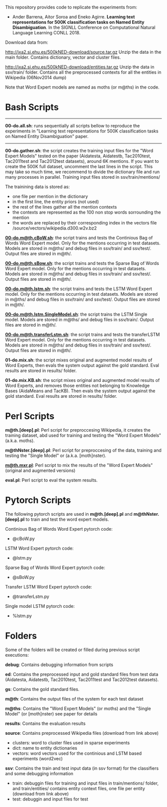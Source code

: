 
This repository provides code to replicate the experiments from:

- Ander Barrena, Aitor Soroa and Eneko Agirre. **Learning text representations for 500K classification tasks on Named
Entity Disambiguation**. In the SIGNLL Conference on Computational Natural Language Learning CONLL 2018.

Download data from:

  http://ixa2.si.ehu.es/500kNED-download/source.tar.gz Unzip the
  data in the main folder. Contains dictionary, vector and cluster
  files.

  http://ixa2.si.ehu.es/500kNED-download/entities.tar.gz Unzip the
  data in ssv/train/ folder. Contains all the preprocessed contexts for
  all the entities in Wikipedia (06Nov2014 dump)

Note that Word Expert models are named as moths (or m@ths) in the code. 

# **Bash Scripts**

 ************************************************************************
 **00-do.all.sh**: runs sequentially all scripts bellow to reproduce the
 experiments in "Learning text representations for 500K classification
 tasks on Named Entity Disambiguation" paper.
 ************************************************************************

 **00-do.gather.sh**: the script creates the training input files for
 the "Word Expert Models" tested on the paper (Aidatesta, Aidatestb,
 Tac2010test, Tac2011test and Tac2012test datasets), around 6K
 mentions. If you want to create the 500K full dataset, uncomment the
 last lines in the script. This may take so much time, we recommend to
 divide the dictionary file and run many processes in
 parallel. Training input files stored in ssv/train/mentions/

   The trainining data is stored as:
   * one file per mention in the dictionary
   * in the first line, the entity priors (not used) 
   * the rest of the lines gather all the mention contexts 
   * the contexts are represented as the 100 non stop words
     sorrounding the mention
   * the words are replaced by their corresponding index in the
     vectors file /source/vectors/wikipedia.d300.w2v.bz2

 **00-do.m@th.cBoW.sh**: the script trains and tests the Continious Bag
 of Words Word Expert model. Only for the mentions occurring in test
 datasets. Models are stored in m@ths/ and debug files in
 ssv/train/ and ssv/test/. Output files are stored in m@th/.

 **00-do.m@th.sBow.sh**: the script trains and tests the Sparse Bag of
 Words Word Expert model. Only for the mentions occurring in test
 datasets. Models are stored in m@ths/ and debug files in
 ssv/train/ and ssv/test/. Output files are stored in m@th/.

 **00-do.m@th.lstm.sh**: the script trains and tests the LSTM Word Expert
 model. Only for the mentions occurring in test datasets. Models
 are stored in m@ths/ and debug files in ssv/train/ and
 ssv/test/. Output files are stored in m@th/.

 **00-do.m@th.lstm.SingleModel.sh**: the script trains the LSTM
 Single model. Models are stored in m@ths/ and debug files in
 ssv/train/. Output files are stored in m@th/.

 **00-do.m@th.transferLstm.sh**: the script trains and tests the
 transferLSTM Word Expert model. Only for the mentions occurring in
 test datasets. Models are stored in m@ths/ and debug files in
 ssv/train/ and ssv/test/. Output files are stored in m@th/.
 
 **01-do.mix.sh**: the script mixes original and augmented model results
 of Word Experts, then evals the system output against the gold
 standard. Eval results are stored in results/ folder.

 **01-do.mix.KB.sh**: the script mixes original and augmented model
 results of Word Experts, and removes those entities not belonging to
 Knowledge Bases (AidaMeans and TacKB). Then evals the system output
 against the gold standard. Eval results are stored in results/
 folder.

# **Perl Scripts** 

 **m@th.[deep].pl**: Perl script for preproccesing Wikipedia, it
 creates the training dataset, abd used for training and testing the
 "Word Expert Models" (a.k.a. moths).

 **m@thNster.[deep].pl**: Perl script for preproccesing of the data,
 training and testing the "Single Model" or (a.k.a. [moth]nster).

 **m@th.mxr.pl**: Perl script to mix the results of the "Word Expert
 Models" (original and augmented versions)
 
 **eval.pl**: Perl script to eval the system results.

# **Pytorch Scripts**
 The following pytorch scripts are used in **m@th.[deep].pl** and 
 **m@thNster.[deep].pl** to train and test the word expert models.

 Continious Bag of Words Word Expert pytorch code:			       
  - @cBoW.py 

 LSTM Word Expert pytorch code:			       
  - @lstm.py

 Sparse Bag of Words Word Expert pytorch code:			       
  - @sBoW.py

 Transfer LSTM Word Expert pytorch code:
  - @transferLstm.py

 Single model LSTM pytorch code:
  - %lstm.py

# **Folders**
 
 Some of the folders will be created or filled during previous script
 executions:

  **debug**: Contains debugging information from scripts

 **ed**: Contains the preprocessed input and gold standard files from test
 data (Aidatesta, Aidatestb, Tac2010test, Tac2011test and Tac2012test
 datasets).
 
 **gs**: Contains the gold standard files.

 **m@th**: Contains the output files of the system for each test dataset

 **m@ths**: Contains the "Word Expert Models" (or moths) and the "Single
 Model" (or [moth]nster) see paper for details

 **results**: Contains the evaluation results

 **source**: Contains preprocessed Wikipedia files (download from link above)
  - clusters: word to cluster files used in sparse experiments
  - dict: name to entity dictionaries
  - vectors: word vectors used for the continious and LSTM based
    experiments (word2vec)

 **ssv**: Contains the train and test input data (in ssv format) for
 the classifiers and some debugging information

  - train: debuggin files for training and input files in
    train/mentions/ folder, and train/entities/ contains 
    entity context files, one file per entity (download from link above)
  - test: debuggin and input files for test
